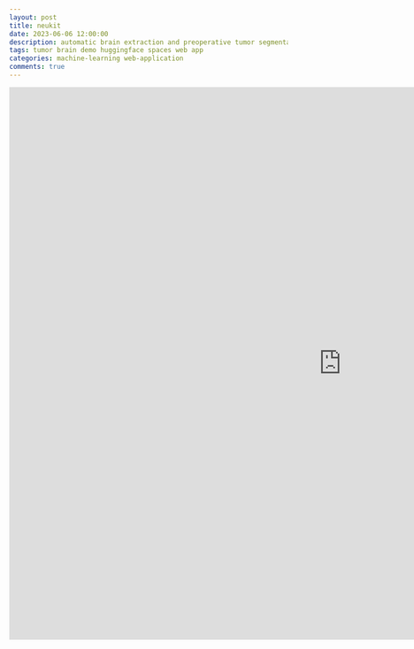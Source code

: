 ```yaml
---
layout: post
title: neukit
date: 2023-06-06 12:00:00
description: automatic brain extraction and preoperative tumor segmentation from MRI
tags: tumor brain demo huggingface spaces web app
categories: machine-learning web-application
comments: true
---
```


<iframe
	src="https://andreped-neukit.hf.space"
	frameborder="0"
	width="1200"
	height="1000"
></iframe>
